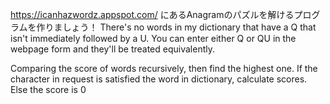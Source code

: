 
https://icanhazwordz.appspot.com/ にあるAnagramのパズルを解けるプログラムを作りましょう！ 
There's no words in my dictionary that have a Q that isn't immediately followed by a U. 
You can enter either Q or QU in the webpage form and they'll be treated equivalently.

Comparing the score of words recursively, then find the highest one. 
If the character in request is satisfied the word in dictionary, calculate scores. Else the score is 0
